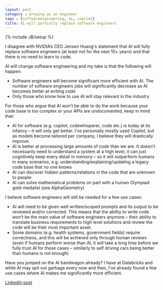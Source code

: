 ```yaml
---
layout: post
category : Growing as an engineer
tags : [softwareengineering, ai, copilot]
title: AI will partially replace software engineers 
---
```

{% include JB/setup %}

I disagree with NVIDIA’s CEO Jensen Huang's statement that AI will fully replace software engineers (at least not for the next 10+ years) and that there is no need to learn to code.

AI will change software engineering and my take is that the following will happen:

- Software engineers will become significant more efficient with AI.
The number of software engineers jobs will significantly decrease as AI becomes better at writing code
- Only those who know how to use AI will stay relevant in the industry

For those who argue that AI won’t be able to do the work because your code base is too complex or your APIs are undocumented, keep in mind that:

- AI for software (e.g. copilot, codewhisperer, code etc.) is today at its infancy – it will only get better. I’ve personally mostly used Copilot, but as models become tailored per company, I believe they will drastically improve.
- AI is better at processing large amounts of code than we are. It doesn’t necessarily need to understand a system at a high level, it can just cognitively keep every detail in memory – so it will outperform humans in many scenarios, e.g. understanding/explaining/updating a legacy code base that no one knows
- AI can discover hidden patterns/relations in the code that are unknown to people
- AI can solve mathematical problems on part with a human Olympiad gold-medalist (see AlphaGeometry)

I believe software engineers will still be needed for a few use cases:

- AI will need to be given well written/scoped prompts and its output to be reviewed and/or corrected. This means that the ability to write code won’t be the main value of software engineers anymore – their ability to translate business requirements to high level solutions and review the code will be their most important asset.
- Some domains (e.g. health systems, government fields) require correctness, and this will be achieved only through human reviews (even if humans perform worse than AI, it will take a long time before we fully trust AI for these cases – similarly to self driving cars being better than humans is not enough)

Have you jumped on the AI bandwagon already? I have at Databricks and while AI may spit out garbage every now and then, I’ve already found a few use cases where AI makes me significantly more efficient.

[LinkedIn post](https://www.linkedin.com/posts/tumichel_softwareengineering-ai-copilot-activity-7170810305638293504-us97?utm_source=share&utm_medium=member_desktop)
